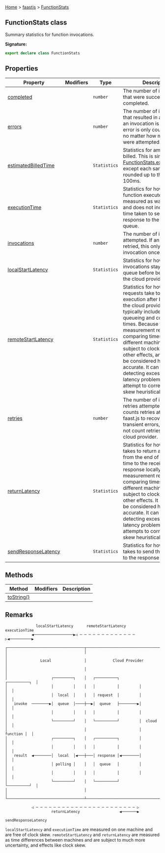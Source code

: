 [Home](./index) &gt; [faastjs](./faastjs.md) &gt; [FunctionStats](./faastjs.functionstats.md)

## FunctionStats class

Summary statistics for function invocations.

<b>Signature:</b>

```typescript
export declare class FunctionStats 
```

## Properties

|  Property | Modifiers | Type | Description |
|  --- | --- | --- | --- |
|  [completed](./faastjs.functionstats.completed.md) |  | `number` | The number of invocations that were successfully completed. |
|  [errors](./faastjs.functionstats.errors.md) |  | `number` | The number of invocations that resulted in an error. If an invocation is retried, an error is only counted once, no matter how many retries were attempted. |
|  [estimatedBilledTime](./faastjs.functionstats.estimatedbilledtime.md) |  | `Statistics` | Statistics for amount of time billed. This is similar to [FunctionStats.executionTime](./faastjs.functionstats.executiontime.md) except each sampled time is rounded up to the next 100ms. |
|  [executionTime](./faastjs.functionstats.executiontime.md) |  | `Statistics` | Statistics for how long a function executes. This is measured as wall clock time, and does not include the time taken to send the response to the response queue. |
|  [invocations](./faastjs.functionstats.invocations.md) |  | `number` | The number of invocations attempted. If an invocation is retried, this only counts the invocation once. |
|  [localStartLatency](./faastjs.functionstats.localstartlatency.md) |  | `Statistics` | Statistics for how long invocations stay in the local queue before being sent to the cloud provider. |
|  [remoteStartLatency](./faastjs.functionstats.remotestartlatency.md) |  | `Statistics` | Statistics for how long requests take to start execution after being sent to the cloud provider. This typically includes remote queueing and cold start times. Because this measurement requires comparing timestamps from different machines, it is subject to clock skew and other effects, and should not be considered highly accurate. It can be useful for detecting excessively high latency problems. Faast.js attempt to correct for clock skew heuristically. |
|  [retries](./faastjs.functionstats.retries.md) |  | `number` | The number of invocation retries attempted. This counts retries attempted by faast.js to recover from transient errors, but does not count retries by the cloud provider. |
|  [returnLatency](./faastjs.functionstats.returnlatency.md) |  | `Statistics` | Statistics for how long it takes to return a response from the end of execution time to the receipt of the response locally. This measurement requires comparing timestamps from different machines, and is subject to clock skew and other effects. It should not be considered highly accurate. It can be useful for detecting excessively high latency problems. Faast.js attempts to correct for clock skew heuristically. |
|  [sendResponseLatency](./faastjs.functionstats.sendresponselatency.md) |  | `Statistics` | Statistics for how long it takes to send the response to the response queue. |

## Methods

|  Method | Modifiers | Description |
|  --- | --- | --- |
|  [toString()](./faastjs.functionstats.tostring.md) |  |  |

## Remarks


```
              localStartLatency      remoteStartLatency      executionTime
            ◀──────────────────▶◁ ─ ─ ─ ─ ─ ─ ─ ─ ─ ─ ─ ─ ─ ▷◀──────────▶

┌───────────────────────────────────┬──────────────────────────────────────┐
│                                   │                                      │
│               Local               │            Cloud Provider            │
│                                   │                                      │
│                    ┌─────────┐    │   ┌──────────┐         ┌──────────┐  │
│                    │         │    │   │          │         │          │  │
│                    │  local  │    │   │ request  │         │          │  │
│   invoke  ────────▶│  queue  │────┼──▶│  queue   ├────────▶│          │  │
│                    │         │    │   │          │         │          │  │
│                    └─────────┘    │   └──────────┘         │  cloud   │  │
│                                   │                        │ function │  │
│                    ┌─────────┐    │   ┌──────────┐         │          │  │
│                    │         │    │   │          │         │          │  │
│   result  ◀────────│  local  │◀───┼───│ response │◀────────│          │  │
│                    │ polling │    │   │  queue   │         │          │  │
│                    │         │    │   │          │         │          │  │
│                    └─────────┘    │   └──────────┘         └──────────┘  │
│                                   │                                      │
└───────────────────────────────────┴──────────────────────────────────────┘

            ◁ ─ ─ ─ ─ ─ ─ ─ ─ ─ ─ ─ ─ ─ ─ ─ ─ ─ ─ ─ ─ ─ ─ ─ ▷
                     returnLatency                  ◀───────▶
                                                    sendResponseLatency

```
`localStartLatency` and `executionTime` are measured on one machine and are free of clock skew. `remoteStartLatency` and `returnLatency` are measured as time differences between machines and are subject to much more uncertainty, and effects like clock skew.

